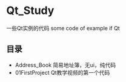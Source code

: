 # Qt_Study

 一些Qt实例的代码  some code of example if Qt

## 目录

+ Address_Book  简易地址簿，无ui，纯代码
+ 01FirstProject Qt教学视频的第一个代码
